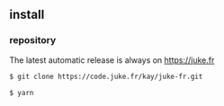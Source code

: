 ## install

### repository

The latest automatic release is always on https://juke.fr

```bash
$ git clone https://code.juke.fr/kay/juke-fr.git

$ yarn
```

